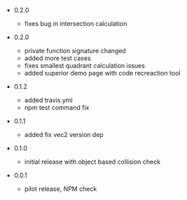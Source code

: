 - 0.2.0
    - fixes bug in intersection calculation

- 0.2.0
    - private function signature changed
    - added more test cases
    - fixes smallest quadrant calculation issues
    - added superior demo page with code recreaction tool

- 0.1.2
    - added travis.yml
    - npm test command fix

- 0.1.1
    - added fix vec2 version dep

- 0.1.0
    - initial release with object based collision check

- 0.0.1
    - pilot release, NPM check
